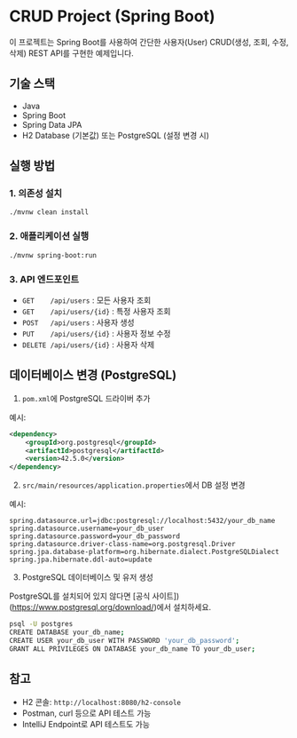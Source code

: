 # CRUD Project (Spring Boot)

이 프로젝트는 Spring Boot를 사용하여 간단한 사용자(User) CRUD(생성, 조회, 수정, 삭제) REST API를 구현한 예제입니다.

## 기술 스택
- Java
- Spring Boot
- Spring Data JPA
- H2 Database (기본값) 또는 PostgreSQL (설정 변경 시)

## 실행 방법

### 1. 의존성 설치
```
./mvnw clean install
```

### 2. 애플리케이션 실행
```
./mvnw spring-boot:run
```

### 3. API 엔드포인트
- `GET    /api/users`           : 모든 사용자 조회
- `GET    /api/users/{id}`      : 특정 사용자 조회
- `POST   /api/users`           : 사용자 생성
- `PUT    /api/users/{id}`      : 사용자 정보 수정
- `DELETE /api/users/{id}`      : 사용자 삭제

## 데이터베이스 변경 (PostgreSQL)
1. `pom.xml`에 PostgreSQL 드라이버 추가

예시: 
```xml
<dependency>
    <groupId>org.postgresql</groupId>
    <artifactId>postgresql</artifactId>
    <version>42.5.0</version>
</dependency>
```

2. `src/main/resources/application.properties`에서 DB 설정 변경

예시:
```
spring.datasource.url=jdbc:postgresql://localhost:5432/your_db_name
spring.datasource.username=your_db_user
spring.datasource.password=your_db_password
spring.datasource.driver-class-name=org.postgresql.Driver
spring.jpa.database-platform=org.hibernate.dialect.PostgreSQLDialect
spring.jpa.hibernate.ddl-auto=update
```
3. PostgreSQL 데이터베이스 및 유저 생성

PostgreSQL를 설치되어 있지 않다면 [공식 사이트])(https://www.postgresql.org/download/)에서 설치하세요.

```bash
psql -U postgres
CREATE DATABASE your_db_name;
CREATE USER your_db_user WITH PASSWORD 'your_db_password';
GRANT ALL PRIVILEGES ON DATABASE your_db_name TO your_db_user;
```

## 참고
- H2 콘솔: `http://localhost:8080/h2-console`
- Postman, curl 등으로 API 테스트 가능
- IntelliJ Endpoint로 API 테스트도 가능

